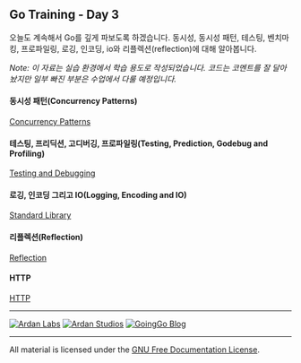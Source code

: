 ## Go Training - Day 3
오늘도 계속해서 Go를 깊게 파보도록 하겠습니다. 동시성, 동시성 패턴, 테스팅, 벤치마킹, 프로파일링, 로깅, 인코딩, io와 리플렉션(reflection)에 대해 알아봅니다.

*Note: 이 자료는 실습 환경에서 학습 용도로 작성되었습니다. 코드는 코멘트를 잘 달아놨지만 일부 빠진 부분은 수업에서 다룰 예정입니다.*

#### 동시성 패턴(Concurrency Patterns)
[Concurrency Patterns](../08-concurrency_patterns/readme.md)

#### 테스팅, 프리딕션, 고디버깅, 프로파일링(Testing, Prediction, Godebug and Profiling)
[Testing and Debugging](../09-testing/readme.md)  

#### 로깅, 인코딩 그리고 IO(Logging, Encoding and IO)
[Standard Library](../10-standard_library/readme.md)

#### 리플렉션(Reflection)
[Reflection](../11-reflection/readme.md)

#### HTTP
[HTTP](../12-http/readme.md)

___
[![Ardan Labs](images/ggt_logo.png)](http://www.ardanlabs.com)
[![Ardan Studios](images/ardan_logo.png)](http://www.ardanstudios.com)
[![GoingGo Blog](images/ggb_logo.png)](http://www.goinggo.net)
___
All material is licensed under the [GNU Free Documentation License](https://github.com/ArdanStudios/gotraining/blob/master/LICENSE).
